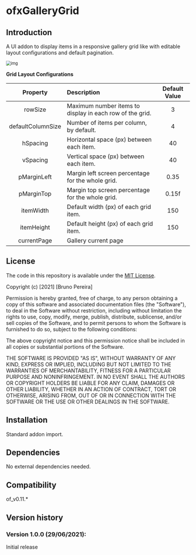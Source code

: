 ofxGalleryGrid
=====================================

Introduction
------------
A UI addon to display items in a responsive gallery grid like with editable layout configurations and default pagination. 

<img src="https://i.gyazo.com/f3732bd46af14d12fdac2d46d79f3df3.jpg" alt="img" style="zoom: 80%;" />



**Grid Layout Configurations**

|     Property      | Description                                              | Default Value |
| :---------------: | :------------------------------------------------------- | :-----------: |
|      rowSize      | Maximum number items to display in each row of the grid. |       3       |
| defaultColumnSize | Number of items per column, by default.                  |       4       |
|     hSpacing      | Horizontal space (px) between each item.                 |      40       |
|     vSpacing      | Vertical space (px) between each item.                   |      40       |
|    pMarginLeft    | Margin left screen percentage for the whole grid.        |     0.35      |
|    pMarginTop     | Margin top screen percentage for the whole grid.         |     0.15f     |
|     itemWidth     | Default width (px) of each grid item.                    |      150      |
|    itemHeight     | Default height (px) of each grid item.                   |      150      |
|    currentPage    | Gallery current page                                     |               |



License
-------
The code in this repository is available under the [MIT License](https://secure.wikimedia.org/wikipedia/en/wiki/Mit_license).

Copyright (c) [2021] [Bruno Pereira]

Permission is hereby granted, free of charge, to any person obtaining a copy of this software and associated documentation files (the "Software"), to deal in the Software without restriction, including without limitation the rights to use, copy, modify, merge, publish, distribute, sublicense, and/or sell copies of the Software, and to permit persons to whom the Software is furnished to do so, subject to the following conditions:

The above copyright notice and this permission notice shall be included in all copies or substantial portions of the Software.

THE SOFTWARE IS PROVIDED "AS IS", WITHOUT WARRANTY OF ANY KIND, EXPRESS OR IMPLIED, INCLUDING BUT NOT LIMITED TO THE WARRANTIES OF MERCHANTABILITY, FITNESS FOR A PARTICULAR PURPOSE AND NONINFRINGEMENT. IN NO EVENT SHALL THE AUTHORS OR COPYRIGHT HOLDERS BE LIABLE FOR ANY CLAIM, DAMAGES OR OTHER LIABILITY, WHETHER IN AN ACTION OF CONTRACT, TORT OR OTHERWISE, ARISING FROM, OUT OF OR IN CONNECTION WITH THE SOFTWARE OR THE USE OR OTHER DEALINGS IN THE SOFTWARE.



Installation
------------
Standard addon import. 

Dependencies
------------
No external dependencies needed.

Compatibility
------------
of_v0.11.*

Version history
------------
### Version 1.0.0 (29/06/2021):
Initial release


